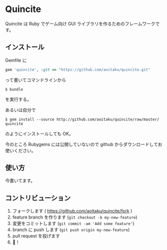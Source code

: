 # Quincite

Quincite は Ruby でゲーム向け GUI ライブラリを作るためのフレームワークです。


## インストール

Gemfile に

```ruby
gem 'quincite', :git => "https://github.com/aoitaku/quincite.git"
```

って書いてコマンドラインから

    $ bundle

を実行する。

あるいは自分で

    $ gem install --source http://github.com/aoitaku/quincite/raw/master/ quincite

のようにインストールしても OK。

今のところ Rubygems には公開していないので github からダウンロードしてお使いください。


## 使い方

今書いてます。


## コントリビューション

1. フォークします ( https://github.com/aoitaku/quincite/fork )
2. feature branch を作ります (`git checkout -b my-new-feature`)
3. 変更をコミットします (`git commit -am 'Add some feature'`)
4. branch に push します (`git push origin my-new-feature`)
5. pull request を投げます
6. 🍣！
